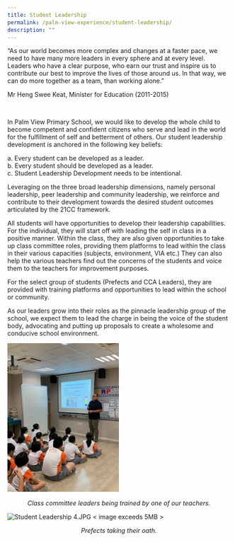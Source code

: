 ```yaml
---
title: Student Leadership
permalink: /palm-view-experience/student-leadership/
description: ""
---
```

“As our world becomes more complex and changes at a faster pace, we need to have many more leaders in every sphere and at every level. Leaders who have a clear purpose, who earn our trust and inspire us to contribute our best to improve the lives of those around us. In that way, we can do more together as a team, than working alone.” 

Mr Heng Swee Keat, Minister for Education (2011-2015)

<br>

In Palm View Primary School, we would like to develop the whole child to become competent and confident citizens who serve and lead in the world for the fulfillment of self and betterment of others. Our student leadership development is anchored in the following key beliefs: 

a. Every student can be developed as a leader. <br>
b. Every student should be developed as a leader. <br>
c. Student Leadership Development needs to be intentional. 

Leveraging on the three broad leadership dimensions, namely personal leadership, peer leadership and community leadership, we reinforce and contribute to their development towards the desired student outcomes articulated by the 21CC framework. 

All students will have opportunities to develop their leadership capabilities. For the individual, they will start off with leading the self in class in a positive manner. Within the class, they are also given opportunities to take up class committee roles, providing them platforms to lead within the class in their various capacities (subjects, environment, VIA etc.) They can also help the various teachers find out the concerns of the students and voice them to the teachers for improvement purposes. 

For the select group of students (Prefects and CCA Leaders), they are provided with training platforms and opportunities to lead within the school or community. 

As our leaders grow into their roles as the pinnacle leadership group of the school, we expect them to lead the charge in being the voice of the student body, advocating and putting up proposals to create a wholesome and conducive school environment. 

<img src="/images/Student%20Leadership%201.jpg" style="width:50%"/>

<p align="center"><em>Class committee leaders being trained by one of our teachers.</em></p>

![Student Leadership 4.JPG](https://palmviewpri.moe.edu.sg/qql/slot/u505/Images/Student%20Leadership/Student%20Leadership%204.JPG) < image exceeds 5MB >

<p align="center"><em>Prefects taking their oath.</em></p>